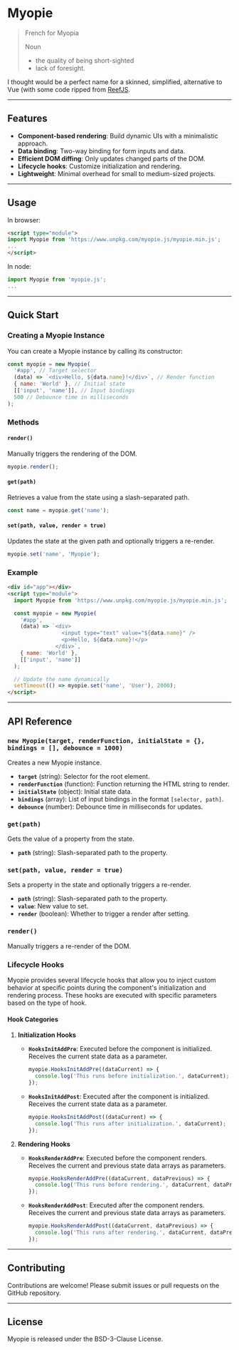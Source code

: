 # Myopie
> French for Myopia
> 
> Noun
> - the quality of being short-sighted
> - lack of foresight.

I thought would be a perfect name for a skinned, simplified, alternative to Vue (with some code ripped from [ReefJS](https://github.com/cferdinandi/reef).

---

## Features

- **Component-based rendering**: Build dynamic UIs with a minimalistic approach.
- **Data binding**: Two-way binding for form inputs and data.
- **Efficient DOM diffing**: Only updates changed parts of the DOM.
- **Lifecycle hooks**: Customize initialization and rendering.
- **Lightweight**: Minimal overhead for small to medium-sized projects.

---

## Usage

In browser:

```html
<script type="module">
import Myopie from 'https://www.unpkg.com/myopie.js/myopie.min.js';
...
</script>
```

In node:

```javascript
import Myopie from 'myopie.js';
...
```

---

## Quick Start

### Creating a Myopie Instance

You can create a Myopie instance by calling its constructor:

```javascript
const myopie = new Myopie(
  '#app', // Target selector
  (data) => `<div>Hello, ${data.name}!</div>`, // Render function
  { name: 'World' }, // Initial state
  [['input', 'name']], // Input bindings
  500 // Debounce time in milliseconds
);
```

### Methods

#### `render()`

Manually triggers the rendering of the DOM.

```javascript
myopie.render();
```

#### `get(path)`

Retrieves a value from the state using a slash-separated path.

```javascript
const name = myopie.get('name');
```

#### `set(path, value, render = true)`

Updates the state at the given path and optionally triggers a re-render.

```javascript
myopie.set('name', 'Myopie');
```

### Example

```html
<div id="app"></div>
<script type="module">
  import Myopie from 'https://www.unpkg.com/myopie.js/myopie.min.js';

  const myopie = new Myopie(
    '#app',
    (data) => `<div>
                 <input type="text" value="${data.name}" />
                 <p>Hello, ${data.name}!</p>
               </div>`,
    { name: 'World' },
    [['input', 'name']]
  );

  // Update the name dynamically
  setTimeout(() => myopie.set('name', 'User'), 2000);
</script>
```

---

## API Reference

### `new Myopie(target, renderFunction, initialState = {}, bindings = [], debounce = 1000)`

Creates a new Myopie instance.

- **`target`** (string): Selector for the root element.
- **`renderFunction`** (function): Function returning the HTML string to render.
- **`initialState`** (object): Initial state data.
- **`bindings`** (array): List of input bindings in the format `[selector, path]`.
- **`debounce`** (number): Debounce time in milliseconds for updates.

### `get(path)`

Gets the value of a property from the state.

- **`path`** (string): Slash-separated path to the property.

### `set(path, value, render = true)`

Sets a property in the state and optionally triggers a re-render.

- **`path`** (string): Slash-separated path to the property.
- **`value`**: New value to set.
- **`render`** (boolean): Whether to trigger a render after setting.

### `render()`

Manually triggers a re-render of the DOM.

### Lifecycle Hooks

Myopie provides several lifecycle hooks that allow you to inject custom behavior at specific points during the component's initialization and rendering process. These hooks are executed with specific parameters based on the type of hook.

#### Hook Categories

1. **Initialization Hooks**
   - **`HooksInitAddPre`**: Executed before the component is initialized. Receives the current state data as a parameter.
     ```javascript
     myopie.HooksInitAddPre((dataCurrent) => {
       console.log('This runs before initialization.', dataCurrent);
     });
     ```
   - **`HooksInitAddPost`**: Executed after the component is initialized. Receives the current state data as a parameter.
     ```javascript
     myopie.HooksInitAddPost((dataCurrent) => {
       console.log('This runs after initialization.', dataCurrent);
     });
     ```

2. **Rendering Hooks**
   - **`HooksRenderAddPre`**: Executed before the component renders. Receives the current and previous state data arrays as parameters.
     ```javascript
     myopie.HooksRenderAddPre((dataCurrent, dataPrevious) => {
       console.log('This runs before rendering.', dataCurrent, dataPrevious);
     });
     ```
   - **`HooksRenderAddPost`**: Executed after the component renders. Receives the current and previous state data arrays as parameters.
     ```javascript
     myopie.HooksRenderAddPost((dataCurrent, dataPrevious) => {
       console.log('This runs after rendering.', dataCurrent, dataPrevious);
     });
     ```

---

## Contributing

Contributions are welcome! Please submit issues or pull requests on the GitHub repository.

---

## License

Myopie is released under the BSD-3-Clause License.
